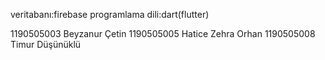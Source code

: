 veritabanı:firebase
programlama dili:dart(flutter)

1190505003 Beyzanur Çetin
1190505005 Hatice Zehra Orhan
1190505008 Timur Düşünüklü
